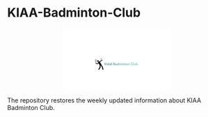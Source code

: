 # KIAA-Badminton-Club
<p align="center">
<img src="KIAA-Badminton-Club.png"  alt="" width = "250" />
</p>
The repository restores the weekly updated information about KIAA Badminton Club.
